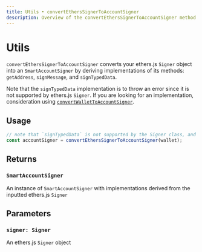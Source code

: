 ```yaml
---
title: Utils • convertEthersSignerToAccountSigner
description: Overview of the convertEthersSignerToAccountSigner method in aa-ethers
---
```


# Utils

`convertEthersSignerToAccountSigner` converts your ethers.js `Signer` object into an `SmartAccountSigner` by deriving implementations of its methods: `getAddress`, `signMessage`, and `signTypedData`.

Note that the `signTypedData` implementation is to throw an error since it is not supported by ethers.js `Signer`. If you are looking for an implementation, consideration using [`convertWalletToAccountSigner`](/packages/aa-ethers/utils/convertWalletToAccountSigner).

## Usage

```ts [example.ts]
// note that `signTypedData` is not supported by the Signer class, and so this util method cannot derive an implementation of said method for LocalAccountSigner
const accountSigner = convertEthersSignerToAccountSigner(wallet);
```

## Returns

### `SmartAccountSigner`

An instance of `SmartAccountSigner` with implementations derived from the inputted ethers.js `Signer`

## Parameters

### `signer: Signer`

An ethers.js `Signer` object

